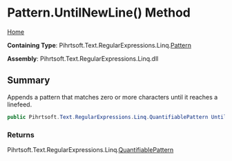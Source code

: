 # Pattern\.UntilNewLine\(\) Method

[Home](../../../../../../README.md)

**Containing Type**: Pihrtsoft\.Text\.RegularExpressions\.Linq\.[Pattern](../README.md)

**Assembly**: Pihrtsoft\.Text\.RegularExpressions\.Linq\.dll

## Summary

Appends a pattern that matches zero or more characters until it reaches a linefeed\.

```csharp
public Pihrtsoft.Text.RegularExpressions.Linq.QuantifiablePattern UntilNewLine()
```

### Returns

Pihrtsoft\.Text\.RegularExpressions\.Linq\.[QuantifiablePattern](../../QuantifiablePattern/README.md)

